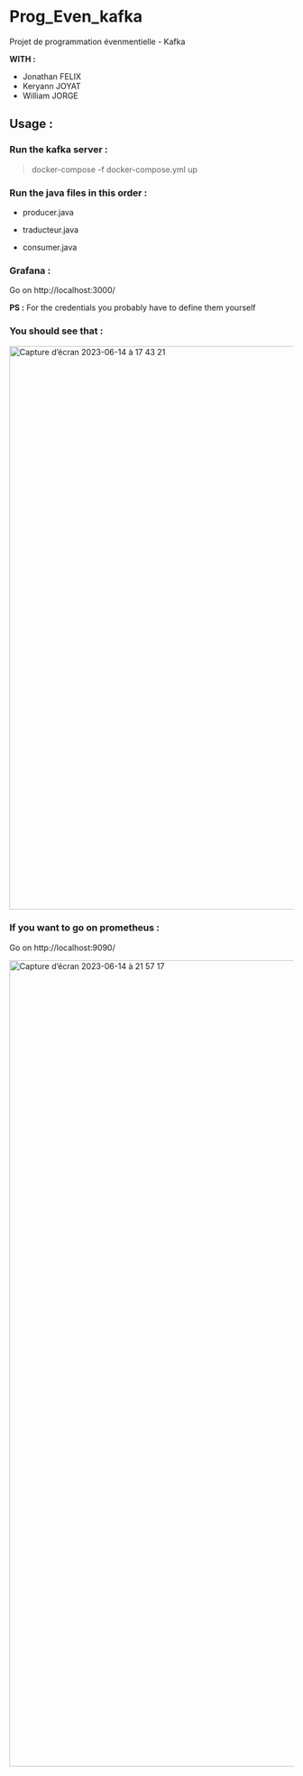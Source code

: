 # Prog_Even_kafka
Projet de programmation évenmentielle - Kafka 

**WITH :**
- Jonathan FELIX
- Keryann JOYAT
- William JORGE

## Usage :

### Run the kafka server :
> docker-compose -f docker-compose.yml up


### Run the java files in this order :
 - producer.java

 - traducteur.java

 - consumer.java


### Grafana :

Go on http://localhost:3000/

**PS :** For the credentials you probably have to define them yourself

### You should see that : 

<img width="1000" alt="Capture d’écran 2023-06-14 à 17 43 21" src="https://github.com/Eiichiru/Prog_Even_kafka/assets/93995072/67347790-5318-4032-9874-ca861745e5c4">


### If you want to go on prometheus :

Go on http://localhost:9090/

<img width="1431" alt="Capture d’écran 2023-06-14 à 21 57 17" src="https://github.com/Eiichiru/Prog_Even_kafka/assets/93995072/5ac1200b-5daa-430b-a45b-7570ddf83c57">


